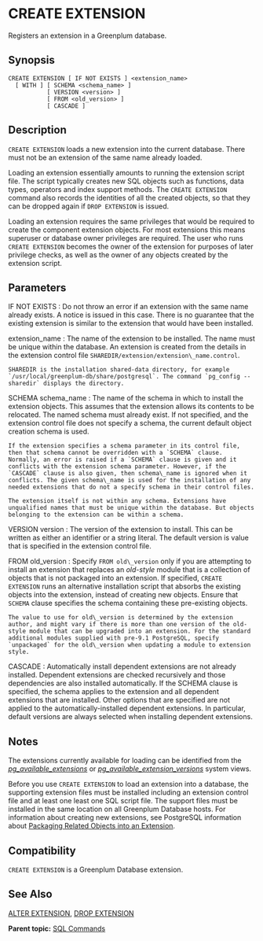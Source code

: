 # CREATE EXTENSION 

Registers an extension in a Greenplum database.

## <a id="section2"></a>Synopsis 

``` {#sql_command_synopsis}
CREATE EXTENSION [ IF NOT EXISTS ] <extension_name>
  [ WITH ] [ SCHEMA <schema_name> ]
           [ VERSION <version> ]
           [ FROM <old_version> ]
           [ CASCADE ]
```

## <a id="section3"></a>Description 

`CREATE EXTENSION` loads a new extension into the current database. There must not be an extension of the same name already loaded.

Loading an extension essentially amounts to running the extension script file. The script typically creates new SQL objects such as functions, data types, operators and index support methods. The `CREATE EXTENSION` command also records the identities of all the created objects, so that they can be dropped again if `DROP EXTENSION` is issued.

Loading an extension requires the same privileges that would be required to create the component extension objects. For most extensions this means superuser or database owner privileges are required. The user who runs `CREATE EXTENSION` becomes the owner of the extension for purposes of later privilege checks, as well as the owner of any objects created by the extension script.

## <a id="section4"></a>Parameters 

IF NOT EXISTS
:   Do not throw an error if an extension with the same name already exists. A notice is issued in this case. There is no guarantee that the existing extension is similar to the extension that would have been installed.

extension\_name
:   The name of the extension to be installed. The name must be unique within the database. An extension is created from the details in the extension control file `SHAREDIR/extension/extension\_name.control`.

    SHAREDIR is the installation shared-data directory, for example `/usr/local/greenplum-db/share/postgresql`. The command `pg_config --sharedir` displays the directory.

SCHEMA schema\_name
:   The name of the schema in which to install the extension objects. This assumes that the extension allows its contents to be relocated. The named schema must already exist. If not specified, and the extension control file does not specify a schema, the current default object creation schema is used.

    If the extension specifies a schema parameter in its control file, then that schema cannot be overridden with a `SCHEMA` clause. Normally, an error is raised if a `SCHEMA` clause is given and it conflicts with the extension schema parameter. However, if the `CASCADE` clause is also given, then schema\_name is ignored when it conflicts. The given schema\_name is used for the installation of any needed extensions that do not a specify schema in their control files.

    The extension itself is not within any schema. Extensions have unqualified names that must be unique within the database. But objects belonging to the extension can be within a schema.

VERSION version
:   The version of the extension to install. This can be written as either an identifier or a string literal. The default version is value that is specified in the extension control file.

FROM old\_version
:   Specify `FROM old\_version` only if you are attempting to install an extension that replaces an *old-style* module that is a collection of objects that is not packaged into an extension. If specified, `CREATE EXTENSION` runs an alternative installation script that absorbs the existing objects into the extension, instead of creating new objects. Ensure that `SCHEMA` clause specifies the schema containing these pre-existing objects.

    The value to use for old\_version is determined by the extension author, and might vary if there is more than one version of the old-style module that can be upgraded into an extension. For the standard additional modules supplied with pre-9.1 PostgreSQL, specify `unpackaged` for the old\_version when updating a module to extension style.

CASCADE
:   Automatically install dependent extensions are not already installed. Dependent extensions are checked recursively and those dependencies are also installed automatically. If the SCHEMA clause is specified, the schema applies to the extension and all dependent extensions that are installed. Other options that are specified are not applied to the automatically-installed dependent extensions. In particular, default versions are always selected when installing dependent extensions.

## <a id="section5"></a>Notes 

The extensions currently available for loading can be identified from the *[pg\_available\_extensions](../system_catalogs/pg_available_extensions.html)* or *[pg\_available\_extension\_versions](../system_catalogs/pg_available_extension_versions.html)* system views.

Before you use `CREATE EXTENSION` to load an extension into a database, the supporting extension files must be installed including an extension control file and at least one least one SQL script file. The support files must be installed in the same location on all Greenplum Database hosts. For information about creating new extensions, see PostgreSQL information about [Packaging Related Objects into an Extension](https://www.postgresql.org/docs/9.6/extend-extensions.html).

## <a id="section7"></a>Compatibility 

`CREATE EXTENSION` is a Greenplum Database extension.

## <a id="section8"></a>See Also 

[ALTER EXTENSION](ALTER_EXTENSION.html), [DROP EXTENSION](DROP_EXTENSION.html)

**Parent topic:** [SQL Commands](../sql_commands/sql_ref.html)

